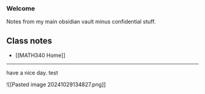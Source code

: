 ### Welcome

Notes from my main obsidian vault minus confidential stuff.

## Class notes
- [[MATH340 Home]]

***
have a nice day. test

![[Pasted image 20241029134827.png]]